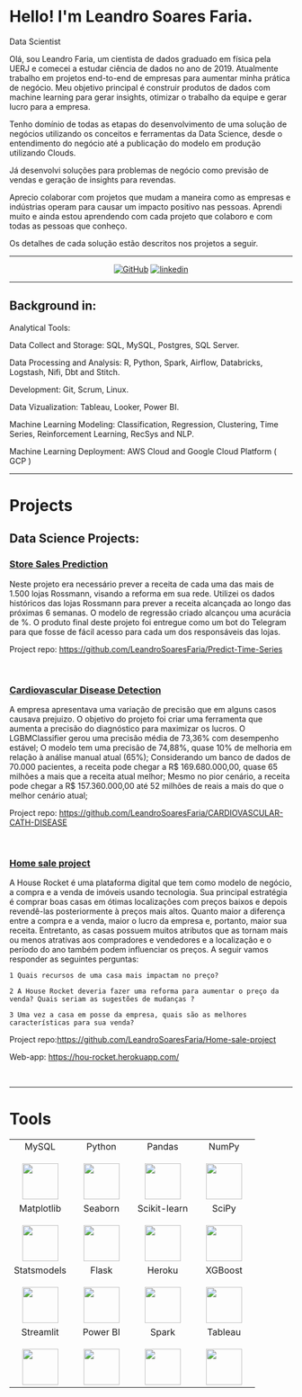 # Hello! I'm Leandro Soares Faria. 

Data Scientist

Olá, sou Leandro Faria, um cientista de dados graduado em física pela UERJ e comecei a estudar ciência de dados  no ano de 2019. Atualmente trabalho em projetos end-to-end de empresas para aumentar minha prática de negócio. Meu objetivo principal é construir produtos de dados com machine learning para gerar insights, otimizar o trabalho da equipe e gerar lucro para a empresa.

Tenho domínio de todas as etapas do desenvolvimento de uma solução de negócios utilizando os conceitos e ferramentas da Data Science, desde o entendimento do negócio até a publicação do modelo em produção utilizando Clouds.

Já desenvolvi soluções para problemas de negócio como  previsão de vendas e geração de insights para revendas.

Aprecio colaborar com projetos que mudam a maneira como as empresas e indústrias operam para causar um impacto positivo nas pessoas.
Aprendi muito e ainda estou aprendendo com cada projeto que colaboro e com todas as pessoas que conheço.

Os detalhes de cada solução estão descritos nos projetos a seguir.


---

<p align="center">
    <a href="https://github.com/LeandroSoaresFaria" target="_blank"><img alt="GitHub" src="https://img.shields.io/badge/-@LeandroSoaresFaria-181717?style=flat-square&logo=GitHub&logoColor=white"></a>
    <a href="https://www.linkedin.com/in/leandrosoaresfaria/" target="_blank"><img alt="linkedin" src="https://img.shields.io/badge/-LinkedIn-0077B5?style=flat-square&logo=Linkedin&logoColor=white"></a>

---

## Background in:

Analytical Tools:
    
Data Collect and Storage: SQL, MySQL, Postgres, SQL Server.

Data Processing and Analysis: R, Python, Spark, Airflow, Databricks, Logstash, Nifi, Dbt and Stitch.

Development: Git, Scrum, Linux.

Data Vizualization: Tableau, Looker, Power BI.

Machine Learning Modeling: Classification, Regression, Clustering, Time Series, Reinforcement Learning, RecSys and NLP.

Machine Learning Deployment: AWS Cloud and Google Cloud Platform ( GCP )

---
# Projects

## Data Science Projects:

### [Store Sales Prediction](https://github.com/brunasenra/Store_Sales_Prediction-Rossmann)

Neste projeto era necessário prever a receita de cada uma das mais de 1.500 lojas Rossmann, visando a reforma em sua rede. Utilizei os dados históricos das lojas Rossmann para prever a receita alcançada ao longo das próximas 6 semanas. O modelo de regressão criado alcançou uma acurácia de  %. O produto final deste projeto foi entregue como um bot do Telegram para que fosse de fácil acesso para cada um dos responsáveis das lojas.

Project repo: https://github.com/LeandroSoaresFaria/Predict-Time-Series

<br>

### [Cardiovascular Disease Detection](https://github.com/LeandroSoaresFaria/CARDIOVASCULAR-CATH-DISEASE)

A empresa apresentava uma variação de precisão que em alguns casos causava prejuizo. O objetivo do projeto foi criar uma ferramenta que aumenta a precisão do diagnóstico para maximizar os lucros.
O LGBMClassifier gerou uma precisão média de 73,36% com desempenho estável; O modelo tem uma precisão de 74,88%, quase 10% de melhoria em relação à análise manual atual (65%); Considerando um banco de dados de 70.000 pacientes, a receita pode chegar a R$ 169.680.000,00, quase 65 milhões a mais que a receita atual melhor; Mesmo no pior cenário, a receita pode chegar a R$ 157.360.000,00 até 52 milhões de reais a mais do que o melhor cenário atual;    
    
    
    
Project repo: https://github.com/LeandroSoaresFaria/CARDIOVASCULAR-CATH-DISEASE

<br>
    
### [Home sale project](https://github.com/LeandroSoaresFaria/Home-sale-project)

A House Rocket é uma plataforma digital que tem como modelo de negócio, a compra e a venda de imóveis usando tecnologia. Sua principal estratégia é comprar boas casas em ótimas localizações com preços baixos e depois revendê-las posteriormente à preços mais altos. Quanto maior a diferença entre a compra e a venda, maior o lucro da empresa e, portanto, maior sua receita. Entretanto, as casas possuem muitos atributos que as tornam mais ou menos atrativas aos compradores e vendedores e a localização e o período do ano também podem influenciar os preços. A seguir vamos responder as seguintes perguntas:

    1 Quais recursos de uma casa mais impactam no preço?

    2 A House Rocket deveria fazer uma reforma para aumentar o preço da venda? Quais seriam as sugestões de mudanças ?

    3 Uma vez a casa em posse da empresa, quais são as melhores características para sua venda?
    
    
Project repo:https://github.com/LeandroSoaresFaria/Home-sale-project

Web-app: https://hou-rocket.herokuapp.com/

<br>
    
    
---

# Tools

<table>
  <tbody>
    <tr valign="top">
      <td width="25%" align="center">
        <span>MySQL</span><br><br>
        <img height="64px" src="https://cdn.svgporn.com/logos/mysql.svg">
      </td>
      <td width="25%" align="center">
        <span>Python</span><br><br>
        <img height="64px" src="https://cdn.svgporn.com/logos/python.svg">
      </td>
      <td width="25%" align="center">
        <span>Pandas</span><br><br>
        <img height="64px" src="https://pandas.pydata.org/static/img/pandas.svg">
      </td>
      <td width="25%" align="center">
        <span>NumPy</span><br><br>
        <img height="64px" src="https://numpy.org/images/logos/numpy.svg">
      </td>
    </tr>
    <tr valign="top">
      <td width="25%" align="center">
        <span>Matplotlib</span><br><br>
        <img height="64px" src="https://matplotlib.org/_images/sphx_glr_logos2_001.png">
      </td>
      <td width="25%" align="center">
        <span>Seaborn</span><br><br>
        <img height="64px" src="https://seaborn.pydata.org/_static/logo-wide-lightbg.svg">
      </td>
      <td width="25%" align="center">
        <span>Scikit-learn</span><br><br>
        <img height="64px" src="https://scikit-learn.org/stable/_images/scikit-learn-logo-notext.png">
      </td>
      <td width="25%" align="center">
        <span>SciPy</span><br><br>
        <img height="64px" src="https://bids.berkeley.edu/sites/default/files/styles/450x254/public/projects/scipy_logo_450x254.png?itok=kcdZBxrP">
      </td>
    <tr valign="top">
      <td width="25%" align="center">
        <span>Statsmodels</span><br><br>
        <img height="64px" src="https://www.statsmodels.org/stable/_images/statsmodels-logo-v2.svg">
      </td>
      <td width="25%" align="center">
        <span>Flask</span><br><br>
        <img height="64px" src="https://flask.palletsprojects.com/en/1.1.x/_images/flask-logo.png">
      </td>
      <td width="25%" align="center">
        <span>Heroku</span><br><br>
        <img height="64px" src="https://blog.4linux.com.br/wp-content/uploads/2018/01/Heroku.png">
      </td>
      <td width="25%" align="center">
        <span>XGBoost</span><br><br>
        <img height="64px" src="https://upload.wikimedia.org/wikipedia/commons/6/69/XGBoost_logo.png">
      </td>
    <tr valign="top">
      <td width="25%" align="center">
        <span>Streamlit</span><br><br>
        <img height="64px" src="https://tecnothink.com.br/wp-content/uploads/2020/11/Streamlit_Logo_1.jpg">
      <td width="25%" align="center">
        <span>Power BI</span><br><br>
        <img height="64px" src="https://www.cetax.com.br/blog/wp-content/uploads/2016/10/PowerBI-e1557666264791.jpg">
       </td>
      <td width="25%" align="center">
        <span>Spark</span><br><br>
        <img height="64px" src="https://upload.wikimedia.org/wikipedia/commons/thumb/f/f3/Apache_Spark_logo.svg/1200px-Apache_Spark_logo.svg.png">
       </td>
      <td width="25%" align="center">
        <span>Tableau</span><br><br>
        <img height="64px" src="https://img.ibxk.com.br/2019/08/12/12154604838117.jpg">
       </td>        
    </tr>
  </tbody>
</table>
